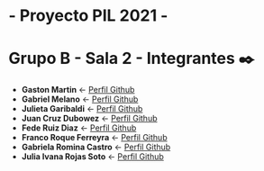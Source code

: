 # - Proyecto PIL 2021 -

# Grupo B - Sala 2 - Integrantes ✒️

* **Gaston Martin** <- [Perfil Github](https://github.com/Gaaston12) 
* **Gabriel Melano** <- [Perfil Github](https://github.com/93Gabix)
* **Julieta Garibaldi** <- [Perfil Github](https://github.com/julieta-garibaldi)
* **Juan Cruz Dubowez** <- [Perfil Github](https://github.com/JuanDubowez)
* **Fede Ruiz Diaz** <- [Perfil Github](https://github.com/federuizdiaz1)
* **Franco Roque Ferreyra** <- [Perfil Github](https://github.com/francorferreyra)
* **Gabriela Romina Castro** <- [Perfil Github](https://github.com/gabrielarominacastro)
* **Julia Ivana Rojas Soto** <- [Perfil Github](https://github.com/ivrojas)
